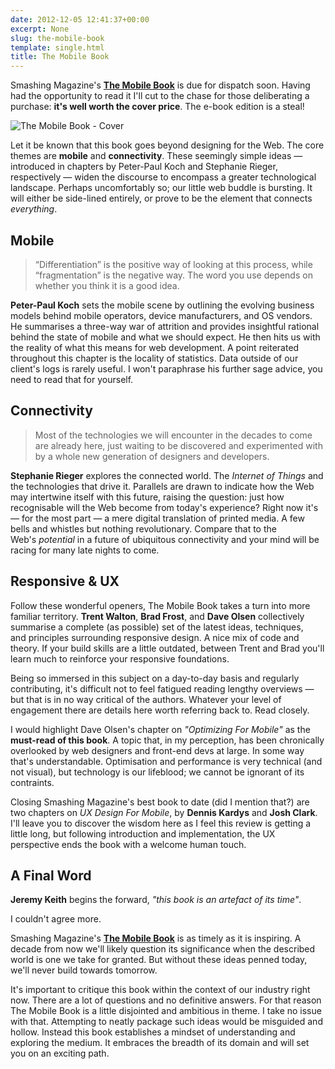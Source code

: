 ```yaml
---
date: 2012-12-05 12:41:37+00:00
excerpt: None
slug: the-mobile-book
template: single.html
title: The Mobile Book
---
```


Smashing Magazine's **[The Mobile Book](https://shop.smashingmagazine.com/the-mobile-book.html)** is due for dispatch soon. Having had the opportunity to read it I'll cut to the chase for those deliberating a purchase: **it's well worth the cover price**. The e-book edition is a steal!

![The Mobile Book - Cover](/images/2012/12/The_Cover.png)

Let it be known that this book goes beyond designing for the Web. The core themes are **mobile** and **connectivity**. These seemingly simple ideas — introduced in chapters by Peter-Paul Koch and Stephanie Rieger, respectively — widen the discourse to encompass a greater technological landscape. Perhaps uncomfortably so; our little web buddle is bursting. It will either be side-lined entirely, or prove to be the element that connects _everything_.

## Mobile

> “Differentiation” is the positive way of looking at this process, while “fragmentation” is the negative way. The word you use depends on whether you think it is a good idea.

**Peter-Paul Koch** sets the mobile scene by outlining the evolving business models behind mobile operators, device manufacturers, and OS vendors. He summarises a three-way war of attrition and provides insightful rational behind the state of mobile and what we should expect. He then hits us with the reality of what this means for web development. A point reiterated throughout this chapter is the locality of statistics. Data outside of our client's logs is rarely useful. I won't paraphrase his further sage advice, you need to read that for yourself.

## Connectivity

> Most of the technologies we will encounter in the decades to come are already here, just waiting to be discovered and experimented with by a whole new generation of designers and developers.

**Stephanie Rieger** explores the connected world. The _Internet of Things_ and the technologies that drive it. Parallels are drawn to indicate how the Web may intertwine itself with this future, raising the question: just how recognisable will the Web become from today's experience? Right now it's — for the most part — a mere digital translation of printed media. A few bells and whistles but nothing revolutionary. Compare that to the Web's _potential_ in a future of ubiquitous connectivity and your mind will be racing for many late nights to come.

## Responsive & UX

Follow these wonderful openers, The Mobile Book takes a turn into more familiar territory. **Trent Walton**, **Brad Frost**, and **Dave Olsen** collectively summarise a complete (as possible) set of the latest ideas, techniques, and principles surrounding responsive design. A nice mix of code and theory. If your build skills are a little outdated, between Trent and Brad you'll learn much to reinforce your responsive foundations.

Being so immersed in this subject on a day-to-day basis and regularly contributing, it's difficult not to feel fatigued reading lengthy overviews — but that is in no way critical of the authors. Whatever your level of engagement there are details here worth referring back to. Read closely.

I would highlight Dave Olsen's chapter on _"Optimizing For Mobile"_ as the **must-read of this book**. A topic that, in my perception, has been chronically overlooked by web designers and front-end devs at large. In some way that's understandable. Optimisation and performance is very technical (and not visual), but technology is our lifeblood; we cannot be ignorant of its contraints.

Closing Smashing Magazine's best book to date (did I mention that?) are two chapters on _UX Design For Mobile_, by **Dennis Kardys** and **Josh Clark**. I'll leave you to discover the wisdom here as I feel this review is getting a little long, but following introduction and implementation, the UX perspective ends the book with a welcome human touch.

## A Final Word

**Jeremy Keith** begins the forward, _"this book is an artefact of its time"_.

I couldn't agree more.

Smashing Magazine's **[The Mobile Book](https://shop.smashingmagazine.com/the-mobile-book.html)** is as timely as it is inspiring. A decade from now we'll likely question its significance when the described world is one we take for granted. But without these ideas penned today, we'll never build towards tomorrow.

It's important to critique this book within the context of our industry right now. There are a lot of questions and no definitive answers. For that reason The Mobile Book is a little disjointed and ambitious in theme. I take no issue with that. Attempting to neatly package such ideas would be misguided and hollow. Instead this book establishes a mindset of understanding and exploring the medium. It embraces the breadth of its domain and will set you on an exciting path.
